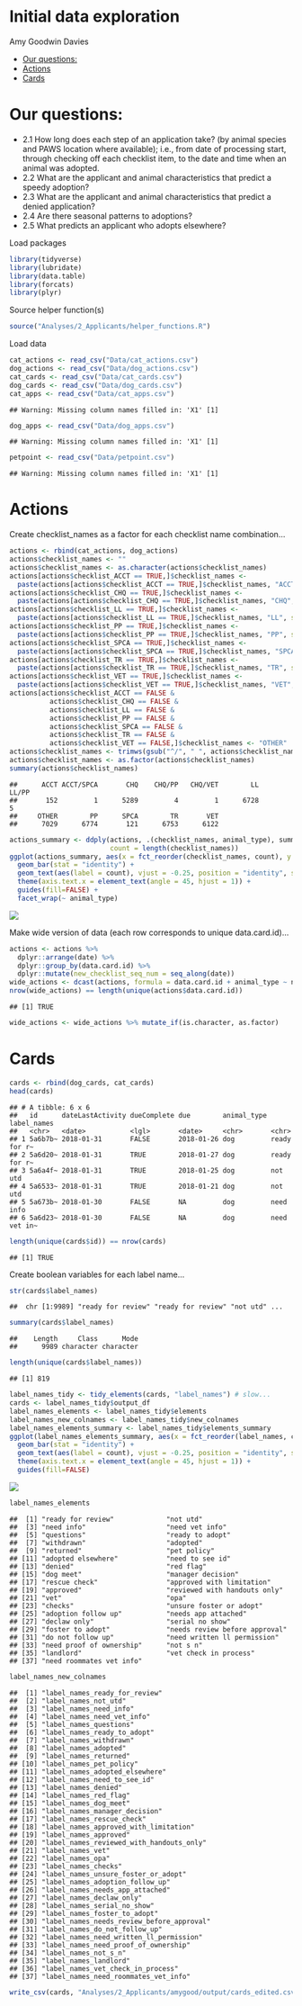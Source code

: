 Initial data exploration
================
Amy Goodwin Davies

-   [Our questions:](#our-questions)
-   [Actions](#actions)
-   [Cards](#cards)

Our questions:
==============

-   2.1 How long does each step of an application take? (by animal species and PAWS location where available); i.e., from date of processing start, through checking off each checklist item, to the date and time when an animal was adopted.
-   2.2 What are the applicant and animal characteristics that predict a speedy adoption?
-   2.3 What are the applicant and animal characteristics that predict a denied application?
-   2.4 Are there seasonal patterns to adoptions?
-   2.5 What predicts an applicant who adopts elsewhere?

Load packages

``` r
library(tidyverse)
library(lubridate)
library(data.table)
library(forcats)
library(plyr)
```

Source helper function(s)

``` r
source("Analyses/2_Applicants/helper_functions.R")
```

Load data

``` r
cat_actions <- read_csv("Data/cat_actions.csv")
dog_actions <- read_csv("Data/dog_actions.csv")
cat_cards <- read_csv("Data/cat_cards.csv")
dog_cards <- read_csv("Data/dog_cards.csv")
cat_apps <- read_csv("Data/cat_apps.csv")
```

    ## Warning: Missing column names filled in: 'X1' [1]

``` r
dog_apps <- read_csv("Data/dog_apps.csv")
```

    ## Warning: Missing column names filled in: 'X1' [1]

``` r
petpoint <- read_csv("Data/petpoint.csv")
```

    ## Warning: Missing column names filled in: 'X1' [1]

Actions
=======

Create checklist\_names as a factor for each checklist name combination...

``` r
actions <- rbind(cat_actions, dog_actions)
actions$checklist_names <- ""
actions$checklist_names <- as.character(actions$checklist_names)
actions[actions$checklist_ACCT == TRUE,]$checklist_names <- 
  paste(actions[actions$checklist_ACCT == TRUE,]$checklist_names, "ACCT", sep = "/")
actions[actions$checklist_CHQ == TRUE,]$checklist_names <- 
  paste(actions[actions$checklist_CHQ == TRUE,]$checklist_names, "CHQ", sep = "/")
actions[actions$checklist_LL == TRUE,]$checklist_names <- 
  paste(actions[actions$checklist_LL == TRUE,]$checklist_names, "LL", sep = "/")
actions[actions$checklist_PP == TRUE,]$checklist_names <- 
  paste(actions[actions$checklist_PP == TRUE,]$checklist_names, "PP", sep = "/")
actions[actions$checklist_SPCA == TRUE,]$checklist_names <- 
  paste(actions[actions$checklist_SPCA == TRUE,]$checklist_names, "SPCA", sep = "/")
actions[actions$checklist_TR == TRUE,]$checklist_names <- 
  paste(actions[actions$checklist_TR == TRUE,]$checklist_names, "TR", sep = "/")
actions[actions$checklist_VET == TRUE,]$checklist_names <- 
  paste(actions[actions$checklist_VET == TRUE,]$checklist_names, "VET", sep = "/")
actions[actions$checklist_ACCT == FALSE &
          actions$checklist_CHQ == FALSE &
          actions$checklist_LL == FALSE &
          actions$checklist_PP == FALSE &
          actions$checklist_SPCA == FALSE &
          actions$checklist_TR == FALSE &
          actions$checklist_VET == FALSE,]$checklist_names <- "OTHER"
actions$checklist_names <- trimws(gsub("^/", " ", actions$checklist_names))
actions$checklist_names <- as.factor(actions$checklist_names)
summary(actions$checklist_names)
```

    ##      ACCT ACCT/SPCA       CHQ    CHQ/PP   CHQ/VET        LL     LL/PP 
    ##       152         1      5289         4         1      6728         5 
    ##     OTHER        PP      SPCA        TR       VET 
    ##      7029      6774       121      6753      6122

``` r
actions_summary <- ddply(actions, .(checklist_names, animal_type), summarise,
                         count = length(checklist_names))
ggplot(actions_summary, aes(x = fct_reorder(checklist_names, count), y = count)) +
  geom_bar(stat = "identity") +
  geom_text(aes(label = count), vjust = -0.25, position = "identity", size = 2.5) +
  theme(axis.text.x = element_text(angle = 45, hjust = 1)) +
  guides(fill=FALSE) +
  facet_wrap(~ animal_type)
```

![](amygood_data_exploration_files/figure-markdown_github/actions-1.png)

Make wide version of data (each row corresponds to unique data.card.id)...

``` r
actions <- actions %>%
  dplyr::arrange(date) %>%
  dplyr::group_by(data.card.id) %>%
  dplyr::mutate(new_checklist_seq_num = seq_along(date))
wide_actions <- dcast(actions, formula = data.card.id + animal_type ~ new_checklist_seq_num, value.var = c("checklist_names"))
nrow(wide_actions) == length(unique(actions$data.card.id))
```

    ## [1] TRUE

``` r
wide_actions <- wide_actions %>% mutate_if(is.character, as.factor)
```

Cards
=====

``` r
cards <- rbind(dog_cards, cat_cards)
head(cards)
```

    ## # A tibble: 6 x 6
    ##   id      dateLastActivity dueComplete due        animal_type label_names 
    ##   <chr>   <date>           <lgl>       <date>     <chr>       <chr>       
    ## 1 5a6b7b~ 2018-01-31       FALSE       2018-01-26 dog         ready for r~
    ## 2 5a6d20~ 2018-01-31       TRUE        2018-01-27 dog         ready for r~
    ## 3 5a6a4f~ 2018-01-31       TRUE        2018-01-25 dog         not utd     
    ## 4 5a6533~ 2018-01-31       TRUE        2018-01-21 dog         not utd     
    ## 5 5a673b~ 2018-01-30       FALSE       NA         dog         need info   
    ## 6 5a6d23~ 2018-01-30       FALSE       NA         dog         need vet in~

``` r
length(unique(cards$id)) == nrow(cards)
```

    ## [1] TRUE

Create boolean variables for each label name...

``` r
str(cards$label_names)
```

    ##  chr [1:9989] "ready for review" "ready for review" "not utd" ...

``` r
summary(cards$label_names)
```

    ##    Length     Class      Mode 
    ##      9989 character character

``` r
length(unique(cards$label_names))
```

    ## [1] 819

``` r
label_names_tidy <- tidy_elements(cards, "label_names") # slow...
cards <- label_names_tidy$output_df
label_names_elements <- label_names_tidy$elements
label_names_new_colnames <- label_names_tidy$new_colnames
label_names_elements_summary <- label_names_tidy$elements_summary
ggplot(label_names_elements_summary, aes(x = fct_reorder(label_names, count), y = count)) +
  geom_bar(stat = "identity") +
  geom_text(aes(label = count), vjust = -0.25, position = "identity", size = 2.5) +
  theme(axis.text.x = element_text(angle = 45, hjust = 1)) +
  guides(fill=FALSE)
```

![](amygood_data_exploration_files/figure-markdown_github/cards_2-1.png)

``` r
label_names_elements
```

    ##  [1] "ready for review"             "not utd"                     
    ##  [3] "need info"                    "need vet info"               
    ##  [5] "questions"                    "ready to adopt"              
    ##  [7] "withdrawn"                    "adopted"                     
    ##  [9] "returned"                     "pet policy"                  
    ## [11] "adopted elsewhere"            "need to see id"              
    ## [13] "denied"                       "red flag"                    
    ## [15] "dog meet"                     "manager decision"            
    ## [17] "rescue check"                 "approved with limitation"    
    ## [19] "approved"                     "reviewed with handouts only" 
    ## [21] "vet"                          "opa"                         
    ## [23] "checks"                       "unsure foster or adopt"      
    ## [25] "adoption follow up"           "needs app attached"          
    ## [27] "declaw only"                  "serial no show"              
    ## [29] "foster to adopt"              "needs review before approval"
    ## [31] "do not follow up"             "need written ll permission"  
    ## [33] "need proof of ownership"      "not s n"                     
    ## [35] "landlord"                     "vet check in process"        
    ## [37] "need roommates vet info"

``` r
label_names_new_colnames
```

    ##  [1] "label_names_ready_for_review"            
    ##  [2] "label_names_not_utd"                     
    ##  [3] "label_names_need_info"                   
    ##  [4] "label_names_need_vet_info"               
    ##  [5] "label_names_questions"                   
    ##  [6] "label_names_ready_to_adopt"              
    ##  [7] "label_names_withdrawn"                   
    ##  [8] "label_names_adopted"                     
    ##  [9] "label_names_returned"                    
    ## [10] "label_names_pet_policy"                  
    ## [11] "label_names_adopted_elsewhere"           
    ## [12] "label_names_need_to_see_id"              
    ## [13] "label_names_denied"                      
    ## [14] "label_names_red_flag"                    
    ## [15] "label_names_dog_meet"                    
    ## [16] "label_names_manager_decision"            
    ## [17] "label_names_rescue_check"                
    ## [18] "label_names_approved_with_limitation"    
    ## [19] "label_names_approved"                    
    ## [20] "label_names_reviewed_with_handouts_only" 
    ## [21] "label_names_vet"                         
    ## [22] "label_names_opa"                         
    ## [23] "label_names_checks"                      
    ## [24] "label_names_unsure_foster_or_adopt"      
    ## [25] "label_names_adoption_follow_up"          
    ## [26] "label_names_needs_app_attached"          
    ## [27] "label_names_declaw_only"                 
    ## [28] "label_names_serial_no_show"              
    ## [29] "label_names_foster_to_adopt"             
    ## [30] "label_names_needs_review_before_approval"
    ## [31] "label_names_do_not_follow_up"            
    ## [32] "label_names_need_written_ll_permission"  
    ## [33] "label_names_need_proof_of_ownership"     
    ## [34] "label_names_not_s_n"                     
    ## [35] "label_names_landlord"                    
    ## [36] "label_names_vet_check_in_process"        
    ## [37] "label_names_need_roommates_vet_info"

``` r
write_csv(cards, "Analyses/2_Applicants/amygood/output/cards_edited.csv")
```

